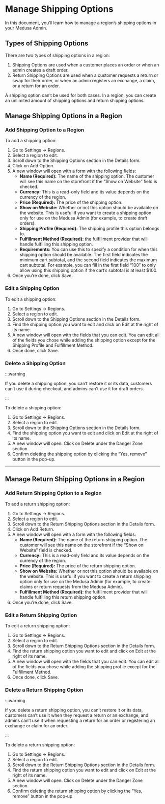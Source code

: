 # Manage Shipping Options

In this document, you’ll learn how to manage a region’s shipping options in your Medusa Admin.

## Types of Shipping Options

There are two types of shipping options in a region:

1. Shipping Options are used when a customer places an order or when an admin creates a draft order.
2. Return Shipping Options are used when a customer requests a return or swap for their order, or when an admin registers an exchange, a claim, or a return for an order.

A shipping option can’t be used for both cases. In a region, you can create an unlimited amount of shipping options and return shipping options.

## Manage Shipping Options in a Region

### Add Shipping Option to a Region

To add a shipping option:

1. Go to Settings → Regions.
2. Select a region to edit.
3. Scroll down to the Shipping Options section in the Details form.
4. Click on Add Option.
5. A new window will open with a form with the following fields:
    - **Name (Required):** The name of the shipping option. The customer will see this name on the storefront if the “Show on Website” field is checked.
    - **Currency:** This is a read-only field and its value depends on the currency of the region.
    - **Price (Required):** The price of the shipping option.
    - **Show on Website:** Whether or not this option should be available on the website. This is useful if you want to create a shipping option only for use on the Medusa Admin (for example, to create draft orders).
    - **Shipping Profile (Required):** The shipping profile this option belongs to.
    - **Fulfillment Method (Required):** the fulfillment provider that will handle fulfilling this shipping option.
    - **Requirements:** You can use this to specify a condition for when this shipping option should be available. The first field indicates the minimum cart subtotal, and the second field indicates the maximum cart subtotal. For example, you can fill in the first field “100” to only allow using this shipping option if the cart’s subtotal is at least $100.
6. Once you’re done, click Save.

### Edit a Shipping Option

To edit a shipping option:

1. Go to Settings → Regions.
2. Select a region to edit.
3. Scroll down to the Shipping Options section in the Details form.
4. Find the shipping option you want to edit and click on Edit at the right of its name.
5. A new window will open with the fields that you can edit. You can edit all of the fields you chose while adding the shipping option except for the Shipping Profile and Fulfillment Method.
6. Once done, click Save.

### Delete a Shipping Option

:::warning

If you delete a shipping option, you can’t restore it or its data, customers can’t use it during checkout, and admins can’t use it for draft orders.

:::

To delete a shipping option:

1. Go to Settings → Regions.
2. Select a region to edit.
3. Scroll down to the Shipping Options section in the Details form.
4. Find the shipping option you want to edit and click on Edit at the right of its name.
5. A new window will open. Click on Delete under the Danger Zone section.
6. Confirm deleting the shipping option by clicking the “Yes, remove” button in the pop-up.

---

## Manage Return Shipping Options in a Region

### Add Return Shipping Option to a Region

To add a return shipping option:

1. Go to Settings → Regions.
2. Select a region to edit.
3. Scroll down to the Return Shipping Options section in the Details form.
4. Click on Add Return.
5. A new window will open with a form with the following fields:
    - **Name (Required):** The name of the return shipping option. The customer will see this name on the storefront if the “Show on Website” field is checked.
    - **Currency:** This is a read-only field and its value depends on the currency of the region.
    - **Price (Required):** The price of the return shipping option.
    - **Show on Website:** Whether or not this option should be available on the website. This is useful if you want to create a return shipping option only for use on the Medusa Admin (for example, to create claims or return requests from the Medusa Admin).
    - **Fulfillment Method (Required):** the fulfillment provider that will handle fulfilling this return shipping option.
6. Once you’re done, click Save.

### Edit a Return Shipping Option

To edit a return shipping option:

1. Go to Settings → Regions.
2. Select a region to edit.
3. Scroll down to the Return Shipping Options section in the Details form.
4. Find the return shipping option you want to edit and click on Edit at the right of its name.
5. A new window will open with the fields that you can edit. You can edit all of the fields you chose while adding the shipping profile except for the Fulfillment Method.
6. Once done, click Save.

### Delete a Return Shipping Option

:::warning

If you delete a return shipping option, you can’t restore it or its data, customers can’t use it when they request a return or an exchange, and admins can’t use it when requesting a return for an order or registering an exchange or claim for an order.

:::

To delete a return shipping option:

1. Go to Settings → Regions.
2. Select a region to edit.
3. Scroll down to the Return Shipping Options section in the Details form.
4. Find the return shipping option you want to edit and click on Edit at the right of its name.
5. A new window will open. Click on Delete under the Danger Zone section.
6. Confirm deleting the return shipping option by clicking the “Yes, remove” button in the pop-up.